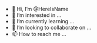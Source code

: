 - 👋 Hi, I’m @HereIsName
- 👀 I’m interested in ...
- 🌱 I’m currently learning ...
- 💞️ I’m looking to collaborate on ...
- 📫 How to reach me ...

<!---
HereIsName/HereIsName is a ✨ special ✨ repository because its `README.md` (this file) appears on your GitHub profile.
You can click the Preview link to take a look at your changes.
--->
